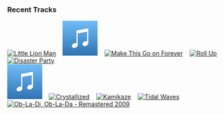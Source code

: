 ### Recent Tracks
[<img src='https://lastfm.freetls.fastly.net/i/u/300x300/98aff58fe4804704b6029857eeb4d186.png' width='16%' height='16%' alt='Little Lion Man'>](https://www.last.fm/music/mumford%2b%2526%2bsons/_/little%2blion%2bman)&nbsp;&nbsp;&nbsp;&nbsp;[<img src='https://github.com/atfinke/atfinke/blob/master/placeholder.jpeg?raw=true' width='16%' height='16%' alt='The Chain - 2004 Remaster'>](https://www.last.fm/music/fleetwood%2bmac/_/the%2bchain%2b-%2b2004%2bremaster)&nbsp;&nbsp;&nbsp;&nbsp;[<img src='https://lastfm.freetls.fastly.net/i/u/300x300/ba66327ac6694b94bc62bb3bb0aa8a4e.png' width='16%' height='16%' alt='Make This Go on Forever'>](https://www.last.fm/music/snow%2bpatrol/_/make%2bthis%2bgo%2bon%2bforever)&nbsp;&nbsp;&nbsp;&nbsp;[<img src='https://lastfm.freetls.fastly.net/i/u/300x300/d549fa0fb0357366183e60e61b30db91.png' width='16%' height='16%' alt='Roll Up'>](https://www.last.fm/music/fitz%2band%2bthe%2btantrums/_/roll%2bup)&nbsp;&nbsp;&nbsp;&nbsp;[<img src='https://lastfm.freetls.fastly.net/i/u/300x300/c64d469603f05ce92244b101189e553f.png' width='16%' height='16%' alt='Disaster Party'>](https://www.last.fm/music/magic%2bgiant/_/disaster%2bparty)&nbsp;&nbsp;&nbsp;&nbsp;<br>[<img src='https://github.com/atfinke/atfinke/blob/master/placeholder.jpeg?raw=true' width='16%' height='16%' alt='No Fear No More (Remix)'>](https://www.last.fm/music/madeon/_/no%2bfear%2bno%2bmore%2b%2528remix%2529)&nbsp;&nbsp;&nbsp;&nbsp;[<img src='https://lastfm.freetls.fastly.net/i/u/300x300/702412d421bc0cadff3785aadc759f93.png' width='16%' height='16%' alt='Crystallized'>](https://www.last.fm/music/young%2bthe%2bgiant/_/crystallized)&nbsp;&nbsp;&nbsp;&nbsp;[<img src='https://lastfm.freetls.fastly.net/i/u/300x300/93329ed0f8b3f6b419003915edd9de5c.png' width='16%' height='16%' alt='Kamikaze'>](https://www.last.fm/music/walk%2bthe%2bmoon/_/kamikaze)&nbsp;&nbsp;&nbsp;&nbsp;[<img src='https://lastfm.freetls.fastly.net/i/u/300x300/ccaf827214dc2eb68897ac28f7471b2e.png' width='16%' height='16%' alt='Tidal Waves'>](https://www.last.fm/music/parade%2bof%2blights/_/tidal%2bwaves)&nbsp;&nbsp;&nbsp;&nbsp;[<img src='https://lastfm.freetls.fastly.net/i/u/300x300/f600653c77a343d69ec5d0d3ab383ef4.png' width='16%' height='16%' alt='Ob-La-Di, Ob-La-Da - Remastered 2009'>](https://www.last.fm/music/the%2bbeatles/_/ob-la-di%252c%2bob-la-da%2b-%2bremastered%2b2009)&nbsp;&nbsp;&nbsp;&nbsp;<br>